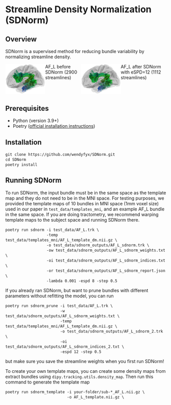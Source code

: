 # Streamline Density Normalization (SDNorm)

## Overview
SDNorm is a supervised method for reducing bundle variability by normalizing streamline density.

<div style="display: flex">
  <div>
    <img
    src="test_data/AF_L_orig.png"
    width="300">
  </div>
  <figcaption>AF_L before SDNorm (2900 streamlines)</figcaption>
  <div>
  <img
    src="test_data/AF_L_espd12.png"
    width="300">
  </div>
  <figcaption>AF_L after SDNorm with eSPD=12 (1112 streamlines)</figcaption>
</div>


## Prerequisites
- Python (version 3.9+)
- Poetry ([official installation instructions](https://python-poetry.org/docs/#installing-with-pipx))

## Installation
```
git clone https://github.com/wendyfyx/SDNorm.git
cd SDNorm
poetry install
```

## Running SDNorm
To run SDNorm, the input bundle must be in the same space as the template map and they do not need to be in the MNI space. For testing purposes, we provided the template maps of 10 bundles in MNI space (1mm voxel size) used in our paper in `test_data/templates_mni`, and an example AF_L bundle in the same space. If you are doing tractometry, we recommend warping template maps to the subject space and running SDNorm there.
```
poetry run sdnorm -i test_data/AF_L.trk \
                  -temp test_data/templates_mni/AF_L_template_dm.nii.gz \
                  -o test_data/sdnorm_outputs/AF_L_sdnorm.trk \
                  -ow test_data/sdnorm_outputs/AF_L_sdnorm_weights.txt \
                  -oi test_data/sdnorm_outputs/AF_L_sdnorm_indices.txt \
                  -or test_data/sdnorm_outputs/AF_L_sdnorm_report.json \
                  -lambda 0.001 -espd 8 -step 0.5
```
If you already ran SDNorm, but want to prune bundles with different parameters without refitting the model, you can run
```
poetry run sdnorm_prune -i test_data/AF_L.trk \
                        -w test_data/sdnorm_outputs/AF_L_sdnorm_weights.txt \
                        -temp test_data/templates_mni/AF_L_template_dm.nii.gz \
                        -o test_data/sdnorm_outputs/AF_L_sdnorm_2.trk \
                        -oi test_data/sdnorm_outputs/AF_L_sdnorm_indices_2.txt \
                        -espd 12 -step 0.5

```
but make sure you save the streamline weights when you first run SDNorm!

To create your own template maps, you can create some density maps from extract bundles using `dipy.tracking.utils.density_map`. Then run this command to generate the template map
```
poetry run sdnorm_template -i your-folder/sub-*_AF_L.nii.gz \
                           -o AF_L_template.nii.gz \
```
